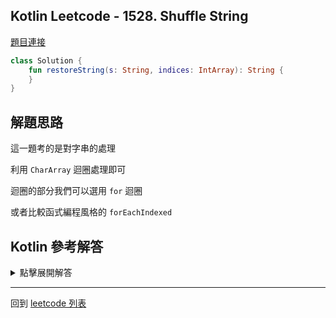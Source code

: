 ## Kotlin Leetcode - 1528. Shuffle String

[題目連接](https://leetcode.com/problems/shuffle-string/)

```kotlin
class Solution {
    fun restoreString(s: String, indices: IntArray): String {
    }
}
```

## 解題思路

這一題考的是對字串的處理

利用 `CharArray` 迴圈處理即可

迴圈的部分我們可以選用 `for` 迴圈

或者比較函式編程風格的 `forEachIndexed`

## Kotlin 參考解答

<details>
  <summary>點擊展開解答</summary>

```kotlin
class Solution {
    fun restoreString(s: String, indices: IntArray): String {
        val array = CharArray(s.length)
        for (i in s.indices) {
            array[indices[i]] = s[i]
        }
        return String(array)
    }
}
```

如果將其中的 `for` 以  `forEachIndexed` 改寫

可以寫成

```kotlin
class Solution {
    fun restoreString(s: String, indices: IntArray): String {
        val array = CharArray(s.length)
        indices.forEachIndexed { i, num -> array[num] = s[i] }
        return String(array)
    }
}
```

</details>

------

回到 [leetcode 列表](index.md)

